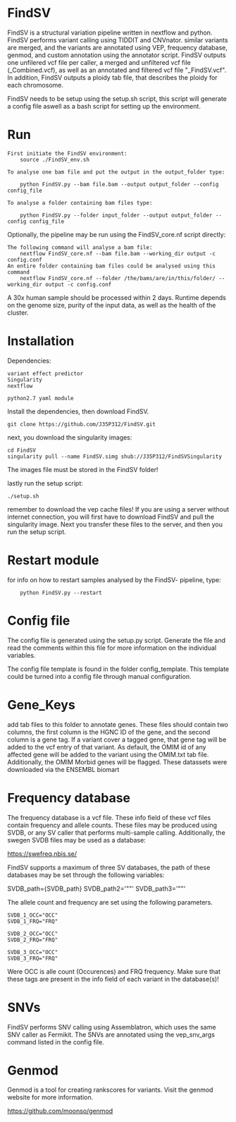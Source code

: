 FindSV
===========
FindSV is a structural variation pipeline written in nextflow and python. FindSV performs variant calling using TIDDIT and CNVnator.
similar variants are merged, and the variants are annotated using VEP, frequency database, genmod, and custom annotation using the annotator script. 
FindSV outputs one unfilered vcf file per caller, a merged and unfiltered vcf file (_Combined.vcf), as well as an annotated and filtered vcf file "_FindSV.vcf". In addition, FindSV outputs a ploidy tab file, that describes the ploidy for each chromosome.

FindSV needs to be setup using the setup.sh script, this script will generate a config file aswell as a bash script for setting up the environment.

Run
===

    First initiate the FindSV environment:
        source ./FindSV_env.sh
        
    To analyse one bam file and put the output in the output_folder type:

        python FindSV.py --bam file.bam --output output_folder --config config_file

    To analyse a folder containing bam files type:

        python FindSV.py --folder input_folder --output output_folder --config config_file

Optionally, the pipeline may be run using the FindSV_core.nf script directly:
	
	The following command will analyse a bam file:
		nextflow FindSV_core.nf --bam file.bam --working_dir output -c config.conf
	An entire folder containing bam files could be analysed using this command
		nextflow FindSV_core.nf --folder /the/bams/are/in/this/folder/ --working_dir output -c config.conf
	
A 30x human sample should be processed within 2 days. Runtime depends on the genome size, purity of the input data, as  well as the health of the cluster.

Installation
============
Dependencies:

    variant effect predictor
    Singularity
    nextflow
    
    python2.7 yaml module

Install the dependencies, then download FindSV. 

    git clone https://github.com/J35P312/FindSV.git

next, you download the singularity images:

    cd FindSV
    singularity pull --name FindSV.simg shub://J35P312/FindSVSingularity

The images file  must  be stored in the FindSV folder!

lastly run the setup script:

    ./setup.sh

remember to download the vep cache files!
If you are using a server without internet connection, you will first have to download FindSV and pull the singularity image. 
Next you transfer these files to the server, and then you run the setup script.

Restart module
============
for info on how to restart samples analysed by the FindSV- pipeline, type:

        python FindSV.py --restart

Config file
=========
The config file is generated using the setup.py script. Generate the file and read the comments within 
this file for more information on the individual variables.

The config file template is found in the folder config_template. This template could be turned into a config file through manual configuration.

Gene_Keys
==========

add tab files to this folder to annotate genes.
These files should contain two columns, the first column is the HGNC ID of the  gene, and the second column is a gene tag.
If a variant cover a tagged gene, that gene tag will be added to the vcf entry of that variant. As default, the OMIM id of any
affected gene will be added to the variant using the OMIM.txt tab file. Additionally, the OMIM Morbid genes will be flagged. These datassets were downloaded via the ENSEMBL biomart

Frequency database
==========
The frequency database is a vcf file. These info field of these vcf files contain frequency and allele counts. These files may be produced using SVDB, or any SV caller that performs multi-sample calling.
Additionally, the swegen SVDB files may be used as a database:

https://swefreq.nbis.se/

FindSV supports a maximum of three SV databases, the path of these databases may be set through the following variables:

SVDB_path={SVDB_path}
SVDB_path2='""'
SVDB_path3='""'

The allele count and frequency are set using the  following parameters.

    SVDB_1_OCC="OCC"
    SVDB_1_FRQ="FRQ"

    SVDB_2_OCC="OCC"
    SVDB_2_FRQ="FRQ"

    SVDB_3_OCC="OCC"
    SVDB_3_FRQ="FRQ"

Were OCC is alle count (Occurences) and FRQ frequency. 
Make sure  that these tags are  present in the info field of each variant in the database(s)!

SNVs
====
FindSV performs SNV calling using Assemblatron, which uses the same SNV caller as Fermikit. The SNVs are annotated using the vep_snv_args command listed in the config file.


Genmod
========
Genmod is a tool for creating rankscores for variants. Visit the genmod website for more information.

https://github.com/moonso/genmod



